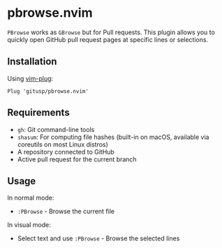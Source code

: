 pbrowse.nvim
===

`PBrowse` works as `GBrowse` but for Pull requests. This plugin allows you to quickly open GitHub pull request pages at specific lines or selections.

## Installation

Using [vim-plug](https://github.com/junegunn/vim-plug):

```vim
Plug 'gitusp/pbrowse.nvim'
```

## Requirements

- `gh`: Git command-line tools
- `shasum`: For computing file hashes (built-in on macOS, available via coreutils on most Linux distros)
- A repository connected to GitHub
- Active pull request for the current branch

## Usage

In normal mode:
- `:PBrowse` - Browse the current file

In visual mode:
- Select text and use `:PBrowse` - Browse the selected lines
